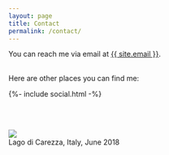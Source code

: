 ```yaml
---
layout: page
title: Contact
permalink: /contact/
---
```

You can reach me via email at <a class="u-email" href="mailto:{{ site.email }}">{{ site.email }}</a>. <br> <br>

Here are other places you can find me:

<div class="social-links">
  {%- include social.html -%}
</div>

<br> <br>

<div class="hero">
  	<img class="feature-img" src="{{ 'assets/lagodicarezza.jpg' | relative_url }}" /> <br>
  	Lago di Carezza, Italy, June 2018
</div>
